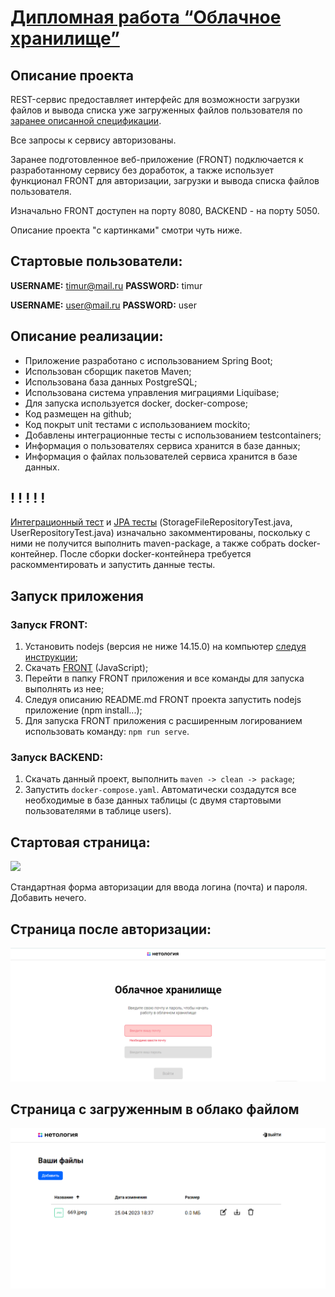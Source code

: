# [Дипломная работа “Облачное хранилище”](https://github.com/netology-code/jd-homeworks/blob/master/diploma/cloudservice.md)

## Описание проекта

REST-сервис предоставляет интерфейс для возможности загрузки файлов и вывода списка уже загруженных файлов пользователя
по [заранее описанной спецификации](https://github.com/netology-code/jd-homeworks/blob/master/diploma/CloudServiceSpecification.yaml).

Все запросы к сервису авторизованы.

Заранее подготовленное веб-приложение (FRONT) подключается к разработанному сервису без доработок,
а также использует функционал FRONT для авторизации, загрузки и вывода списка файлов пользователя.

Изначально FRONT доступен на порту 8080, BACKEND - на порту 5050.

Описание проекта "с картинками" смотри чуть ниже.

## Стартовые пользователи:

**USERNAME:** timur@mail.ru **PASSWORD:** timur

**USERNAME:** user@mail.ru **PASSWORD:** user

## Описание реализации:

- Приложение разработано с использованием Spring Boot;
- Использован сборщик пакетов Maven;
- Использована база данных PostgreSQL;
- Использована система управления миграциями Liquibase;
- Для запуска используется docker, docker-compose;
- Код размещен на github;
- Код покрыт unit тестами с использованием mockito;
- Добавлены интеграционные тесты с использованием testcontainers;
- Информация о пользователях сервиса хранится в базе данных;
- Информация о файлах пользователей сервиса хранится в базе данных.

## ! ! ! ! !

[Интеграционный тест](https://github.com/TimurDushanov/CloudServiceT/blob/master/src/test/java/ru/netology/CloudServiceTApplicationTests.java) и
[JPA тесты](https://github.com/TimurDushanov/CloudServiceT/tree/master/src/test/java/ru/netology/repository) (StorageFileRepositoryTest.java, UserRepositoryTest.java)
изначально закомментированы, поскольку с ними не получится выполнить maven-package, а также собрать docker-контейнер.
После сборки docker-контейнера требуется раскомментировать и запустить данные тесты.

## Запуск приложения

### Запуск FRONT:

1. Установить nodejs (версия не ниже 14.15.0) на компьютер [следуя инструкции](https://nodejs.org/ru/download/);
2. Скачать [FRONT](https://github.com/frepingod/netology-cloud-storage-front) (JavaScript);
3. Перейти в папку FRONT приложения и все команды для запуска выполнять из нее;
4. Следуя описанию README.md FRONT проекта запустить nodejs приложение (npm install...);
5. Для запуска FRONT приложения с расширенным логированием использовать команду: `npm run serve`.

### Запуск BACKEND:

1. Скачать данный проект, выполнить `maven -> clean -> package`;
2. Запустить `docker-compose.yaml`.
Автоматически создадутся все необходимые в базе данных таблицы (с двумя стартовыми пользователями в таблице users).


## Стартовая страница:

![](images/page_one.png)

Стандартная форма авторизации для ввода логина (почта) и пароля. Добавить нечего.

## Страница после авторизации:

![](https://github.com/TimurDushanov/CloudServiceT/blob/master/%D0%98%D0%A2%D0%9E%D0%93/Screenshot_1.png)

## Страница с загруженным в облако файлом
![](https://github.com/TimurDushanov/CloudServiceT/blob/master/%D0%98%D0%A2%D0%9E%D0%93/Screenshot_2.png)
